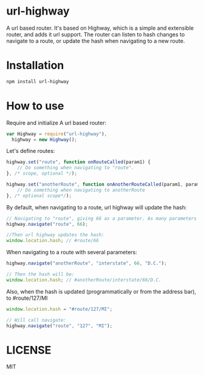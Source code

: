 url-highway
=============

A url based router. It's based on Highway, which is a simple and extensible router, and adds it url support. The router can listen to hash changes to navigate to a route, or update the hash when navigating to a new route.

Installation
============

```bash
npm install url-highway
```

How to use
==========

Require and initialize A url based router:

```js
var Highway = require("url-highway"),
  highway = new Highway();
```
Let's define routes:

```js
highway.set("route", function onRouteCalled(param1) {
    // Do something when navigating to "route".
}, /* scope, optional */);

highway.set("anotherRoute", function onAnotherRouteCalled(param1, param2, param3) {
    // Do something when navigating to anotherRoute
}, /* optional scope*/);
```

By default, when navigating to a route, url highway will update the hash:

```js
// Navigating to "route", giving 66 as a parameter. As many parameters as necessary can be given to navigate.
highway.navigate("route", 66);

//Then url highway updates the hash:
window.location.hash; // #route/66
```

When navigating to a route with several parameters:

```js
highway.navigate("anotherRoute", "interstate", 66, "D.C.");

// Then the hash will be:
window.location.hash; // #anotherRoute/interstate/66/D.C.
````

Also, when the hash is updated (programmatically or from the address bar), to #route/127/MI

```js
window.location.hash = "#route/127/MI";

// Will call navigate:
highway.navigate("route", "127", "MI");
```


LICENSE
=======

MIT
